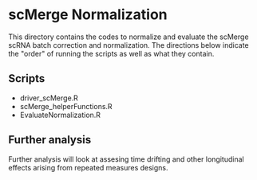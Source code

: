 # scMerge Normalization 

This directory contains the codes to normalize and evaluate the scMerge scRNA batch correction and normalization. The directions below indicate the "order" of running the scripts as well as what they contain.

## Scripts 

- driver_scMerge.R
- scMerge_helperFunctions.R
- EvaluateNormalization.R 

## Further analysis 

Further analysis will look at assesing time drifting and other longitudinal effects arising from repeated measures designs. 